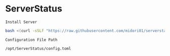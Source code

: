 # ServerStatus
`Install Server`
```bash
bash <(curl -sSLf "https://raw.githubusercontent.com/midori01/serverstatus/master/install.sh")
```
`Configuration File Path`
```bash
/opt/ServerStatus/config.toml
```
